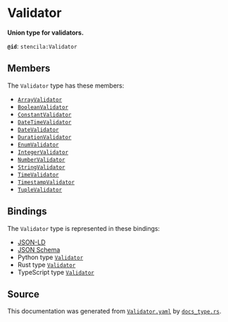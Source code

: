 # Validator

**Union type for validators.**

**`@id`**: `stencila:Validator`

## Members

The `Validator` type has these members:

- [`ArrayValidator`](https://github.com/stencila/stencila/blob/main/docs/reference/schema/data/array-validator.md)
- [`BooleanValidator`](https://github.com/stencila/stencila/blob/main/docs/reference/schema/data/boolean-validator.md)
- [`ConstantValidator`](https://github.com/stencila/stencila/blob/main/docs/reference/schema/data/constant-validator.md)
- [`DateTimeValidator`](https://github.com/stencila/stencila/blob/main/docs/reference/schema/data/date-time-validator.md)
- [`DateValidator`](https://github.com/stencila/stencila/blob/main/docs/reference/schema/data/date-validator.md)
- [`DurationValidator`](https://github.com/stencila/stencila/blob/main/docs/reference/schema/data/duration-validator.md)
- [`EnumValidator`](https://github.com/stencila/stencila/blob/main/docs/reference/schema/data/enum-validator.md)
- [`IntegerValidator`](https://github.com/stencila/stencila/blob/main/docs/reference/schema/data/integer-validator.md)
- [`NumberValidator`](https://github.com/stencila/stencila/blob/main/docs/reference/schema/data/number-validator.md)
- [`StringValidator`](https://github.com/stencila/stencila/blob/main/docs/reference/schema/data/string-validator.md)
- [`TimeValidator`](https://github.com/stencila/stencila/blob/main/docs/reference/schema/data/time-validator.md)
- [`TimestampValidator`](https://github.com/stencila/stencila/blob/main/docs/reference/schema/data/timestamp-validator.md)
- [`TupleValidator`](https://github.com/stencila/stencila/blob/main/docs/reference/schema/data/tuple-validator.md)

## Bindings

The `Validator` type is represented in these bindings:

- [JSON-LD](https://stencila.org/Validator.jsonld)
- [JSON Schema](https://stencila.org/Validator.schema.json)
- Python type [`Validator`](https://github.com/stencila/stencila/blob/main/python/python/stencila/types/validator.py)
- Rust type [`Validator`](https://github.com/stencila/stencila/blob/main/rust/schema/src/types/validator.rs)
- TypeScript type [`Validator`](https://github.com/stencila/stencila/blob/main/ts/src/types/Validator.ts)

## Source

This documentation was generated from [`Validator.yaml`](https://github.com/stencila/stencila/blob/main/schema/Validator.yaml) by [`docs_type.rs`](https://github.com/stencila/stencila/blob/main/rust/schema-gen/src/docs_type.rs).